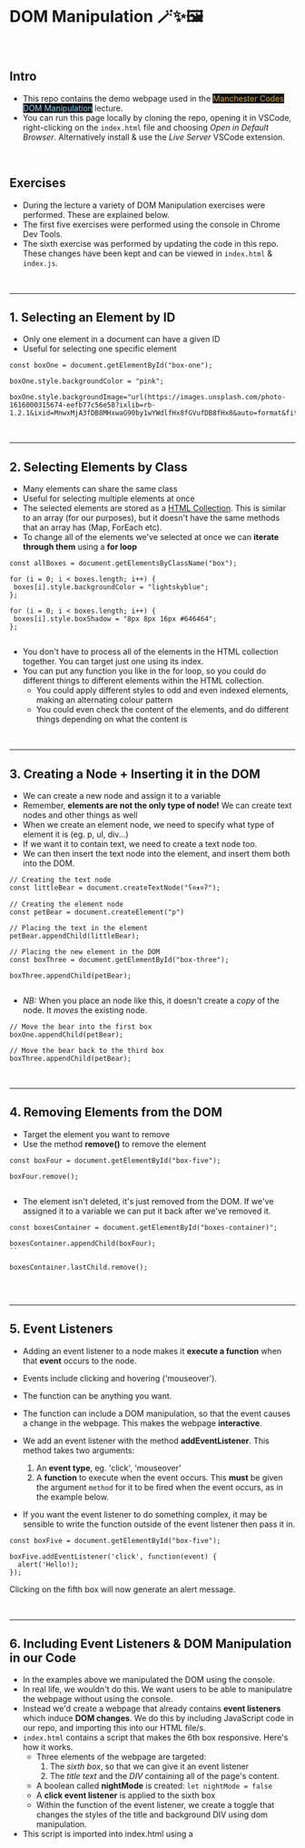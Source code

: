 # DOM Manipulation 🪄✨🖼️
<br/>

## Intro

- This repo contains the demo webpage used in the <span style="background-color:#121212; color: goldenrod">Manchester Codes</span><span style="background-color:#121212; color: lightskyblue"> DOM Manipulation</span> lecture.
- You can run this page locally by cloning the repo, opening it in VSCode, right-clicking on the `index.html` file and choosing *Open in Default Browser*. Alternatively install & use the *Live Server* VSCode extension.

<br/>

## Exercises
- During the lecture a variety of DOM Manipulation exercises were performed. These are explained below.
- The first five exercises were performed using the console in Chrome Dev Tools.
- The sixth exercise was performed by updating the code in this repo. These changes have been kept and can be viewed in `index.html` & `index.js`.

<br/>

---

## 1. Selecting an Element by ID
- Only one element in a document can have a given ID
- Useful for selecting one specific element
 
```
const boxOne = document.getElementById("box-one");

boxOne.style.backgroundColor = "pink";
 
boxOne.style.backgroundImage="url(https://images.unsplash.com/photo-1616000315674-eefb77c56e58?ixlib=rb-1.2.1&ixid=MnwxMjA3fDB8MHxwaG90by1wYWdlfHx8fGVufDB8fHx8&auto=format&fit=crop&w=687&q=80)";
```

<br/>

---

## 2. Selecting Elements by Class
- Many elements can share the same class
- Useful for selecting multiple elements at once
- The selected elements are stored as a <span style="color:coral">[HTML Collection](https://developer.mozilla.org/en-US/docs/Web/API/HTMLCollection)</span>. This is similar to an array (for our purposes), but it doesn't have the same methods that an array has (Map, ForEach etc).
- To change all of the elements we've selected at once we can **iterate through them** using a **for loop**
 
```
const allBoxes = document.getElementsByClassName("box");
 
for (i = 0; i < boxes.length; i++) {
 boxes[i].style.backgroundColor = "lightskyblue";
};
 
for (i = 0; i < boxes.length; i++) {
 boxes[i].style.boxShadow = "8px 8px 16px #646464";
};
 
```
- You don't have to process all of the elements in the HTML collection together. You can target just one using its index.
- You can put any function you like in the for loop, so you could do different things to different elements within the HTML collection.
  - You could apply different styles to odd and even indexed elements, making an alternating colour pattern
  - You could even check the content of the elements, and do different things depending on what the content is

<br/>

---

## 3. Creating a Node + Inserting it in the DOM
 
- We can create a new node and assign it to a variable
- Remember, **elements are not the only type of node!** We can create text nodes and other things as well
- When we create an element node, we need to specify what type of element it is (eg. p, ul, div...)
- If we want it to contain text, we need to create a text node too.
- We can then insert the text node into the element, and insert them both into the DOM.
 
```
// Creating the text node
const littleBear = document.createTextNode("ʕ⊙ᴥ⊙ʔ");
 
// Creating the element node
const petBear = document.createElement("p")
 
// Placing the text in the element
petBear.appendChild(littleBear);
 
// Placing the new element in the DOM
const boxThree = document.getElementById("box-three");
 
boxThree.appendChild(petBear);
 
```

- *NB:* When you place an node like this, it doesn't create a *copy* of the node. It *moves* the existing node.
 
```
// Move the bear into the first box
boxOne.appendChild(petBear);
 
// Move the bear back to the third box
boxThree.appendChild(petBear);
```

<br/>

---


## 4. Removing Elements from the DOM
 
- Target the element you want to remove
- Use the method **remove()** to remove the element
 
```
const boxFour = document.getElementById("box-five");
 
boxFour.remove();
 
```
 
- The element isn't deleted, it's just removed from the DOM. If we've assigned it to a variable we can put it back after we've removed it.
 
```
const boxesContainer = document.getElementById("boxes-container)";
 
boxesContainer.appendChild(boxFour);
``

boxesContainer.lastChild.remove();
 
```

<br/>

---

## 5. Event Listeners

- Adding an event listener to a node makes it **execute a function** when that **event** occurs to the node.
- Events include clicking and hovering ('mouseover').
- The function can be anything you want.
- The function can include a DOM manipulation, so that the event causes a change in the webpage. This makes the webpage **interactive**.

- We add an event listener with the method **addEventListener**. This method takes two arguments:
  1. An **event type**, eg. 'click', 'mouseover'
  2. A **function** to execute when the event occurs. This **must** be given the argument `method` for it to be fired when the event occurs, as in the example below.
- If you want the event listener to do something complex, it may be sensible to write the function outside of the event listener then pass it in.


```
const boxFive = document.getElementById("box-five");
 
boxFive.addEventListener('click', function(event) {
  alert('Hello!);
});

```

Clicking on the fifth box will now generate an alert message.

<br/>

---

## 6. Including Event Listeners & DOM Manipulation in our Code

- In the examples above we manipulated the DOM using the console.
- In real life, we wouldn't do this. We want users to be able to manipulatre the webpage without using the console.
- Instead we'd create a webpage that already contains **event listeners** which induce **DOM changes**. We do this by including JavaScript code in our repo, and importing this into our HTML file/s.
- `index.html` contains a script that makes the 6th box responsive. Here's how it works.
  - Three elements of the webpage are targeted: 
    1. The *sixth box*, so that we can give it an event listener
    2. The *title text* and the *DIV* containing all of the page's content.
  - A boolean called **nightMode** is created: `let nightMode = false`
  - A **click event listener** is applied to the sixth box
  - Within the function of the event listener, we create a toggle that changes the styles of the title and background DIV using dom manipulation.
- This script is imported into index.html using a <script> element:
  ```
  <script src="index.js"></script>
  ````